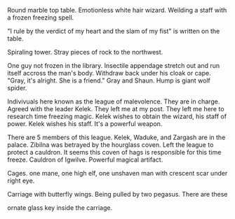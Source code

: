 Round marble top table. Emotionless white hair wizard. Weilding a staff with a frozen freezing spell.

"I rule by the verdict of my heart and the slam of my fist" is written on the table.

Spiraling tower. Stray pieces of rock to the northwest.

One guy not frozen in the library. Insectile appendage stretch out and run itself accross the man's body. Withdraw back under his cloak or cape.  "Gray, it's alright. She is a friend."  Gray and Shaun.  Hump is giant wolf spider.

Indivivuals here known as the league of malevolence.  They are in charge. Agreed with the leader Kelek.  They left me at my post.  They left me here to research time freezing magic.  Kelek wishes to obtain the wizard, his staff of power.  Kelek wishes his staff. It's a powerful weapon.

There are 5 members of this league.  Kelek, Waduke, and Zargash are in the palace.  Zibilna was betrayed by the hourglass coven.  Left the league to protect a cauldron.  It seems this coven of hags is responsible for this time freeze.  Cauldron of Igwilve. Powerful magical artifact.

Cages. one mane, one high elf, one unshaven man with crescent scar under right eye.

Carriage with butterfly wings.  Being pulled by two pegasus.  There are these

ornate glass key inside the carriage.